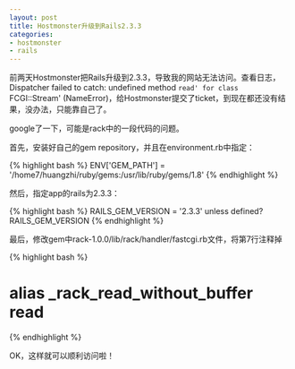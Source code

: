 ```yaml
---
layout: post
title: Hostmonster升级到Rails2.3.3
categories:
- hostmonster
- rails
---
```

前两天Hostmonster把Rails升级到2.3.3，导致我的网站无法访问。查看日志，Dispatcher failed to catch: undefined method `read' for class `FCGI::Stream' (NameError)，给Hostmonster提交了ticket，到现在都还没有结果，没办法，只能靠自己了。

google了一下，可能是rack中的一段代码的问题。

首先，安装好自己的gem repository，并且在environment.rb中指定：

{% highlight bash %}
ENV['GEM_PATH'] = '/home7/huangzhi/ruby/gems:/usr/lib/ruby/gems/1.8'
{% endhighlight %}

然后，指定app的rails为2.3.3：

{% highlight bash %}
RAILS_GEM_VERSION = '2.3.3' unless defined? RAILS_GEM_VERSION
{% endhighlight %}

最后，修改gem中rack-1.0.0/lib/rack/handler/fastcgi.rb文件，将第7行注释掉

{% highlight bash %}
#  alias _rack_read_without_buffer read
{% endhighlight %}

OK，这样就可以顺利访问啦！

